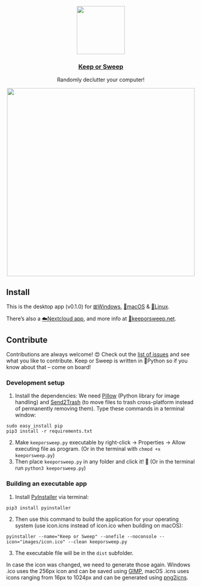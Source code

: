 <p align="center">
    <img src="https://raw.githubusercontent.com/keeporsweep/keeporsweep-desktop/master/images/icon-256.png" height="128">
</p>
<h3 align="center"><a href="http://keeporsweep.net">Keep or Sweep</a></h3>
<p align="center">Randomly declutter your computer!<p>
<p align="center">
    <img src="https://raw.githubusercontent.com/keeporsweep/keeporsweep-desktop/master/images/screenshot.png" height="500">
</p>



## Install

This is the desktop app (v0.1.0) for [⊞Windows](https://github.com/keeporsweep/keeporsweep-desktop/releases/download/v0.1.0/Keep-or-Sweep.exe), [🍏macOS](https://github.com/keeporsweep/keeporsweep-desktop/releases/download/v0.1.0/Keep-or-Sweep.app.zip) & [🐧Linux](https://github.com/keeporsweep/keeporsweep-desktop/releases/download/v0.1.0/Keep-or-Sweep-Linux.Sweep).

There’s also a [☁️Nextcloud app](https://github.com/keeporsweep/keeporsweep), and more info at [🔀keeporsweep.net](http://keeporsweep.net).



## Contribute

Contributions are always welcome! 😍 Check out the [list of issues](https://github.com/keeporsweep/keeporsweep-desktop/issues) and see what you like to contribute. Keep or Sweep is written in 🐍Python so if you know about that – come on board!


### Development setup

1. Install the dependencies: We need [Pillow](https://pillow.readthedocs.io/en/latest/installation.html) (Python library for image handling) and [Send2Trash](https://github.com/hsoft/send2trash) (to move files to trash cross-platform instead of permanently removing them). Type these commands in a terminal window:
```
sudo easy_install pip
pip3 install -r requirements.txt
```
2. Make `keeporsweep.py` executable by right-click → Properties → Allow executing file as program. (Or in the terminal with `chmod +x keeporsweep.py`)
3. Then place `keeporsweep.py` in any folder and click it! 🎉 (Or in the terminal run `python3 keeporsweep.py`)


### Building an executable app

1. Install [PyInstaller](https://www.pyinstaller.org/) via terminal:
```
pip3 install pyinstaller
```
2. Then use this command to build the application for your operating system (use icon.icns instead of icon.ico when building on macOS):
```
pyinstaller --name="Keep or Sweep" --onefile --noconsole --icon="images/icon.ico" --clean keeporsweep.py
```
3. The executable file will be in the `dist` subfolder.

In case the icon was changed, we need to generate those again. Windows .ico uses the 256px icon and can be saved using [GIMP](https://www.gimp.org/), macOS .icns uses icons ranging from 16px to 1024px and can be generated using [png2icns](https://dentrassi.de/2014/02/25/creating-mac-os-x-icons-icns-on-linux/).

